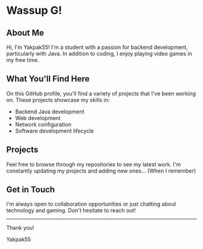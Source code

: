# Wassup G!

## About Me

Hi, I'm Yakpak55! I'm a student with a passion for backend development, particularly with Java. In addition to coding, I enjoy playing video games in my free time. 

## What You'll Find Here

On this GitHub profile, you'll find a variety of projects that I've been working on. These projects showcase my skills in:
- Backend Java development
- Web development
- Network configuration
- Software development lifecycle

## Projects

Feel free to browse through my repositories to see my latest work. I'm constantly updating my projects and adding new ones... (When I remember)

## Get in Touch

I'm always open to collaboration opportunities or just chatting about technology and gaming. Don't hesitate to reach out!

---

Thank you! 

Yakpak55
